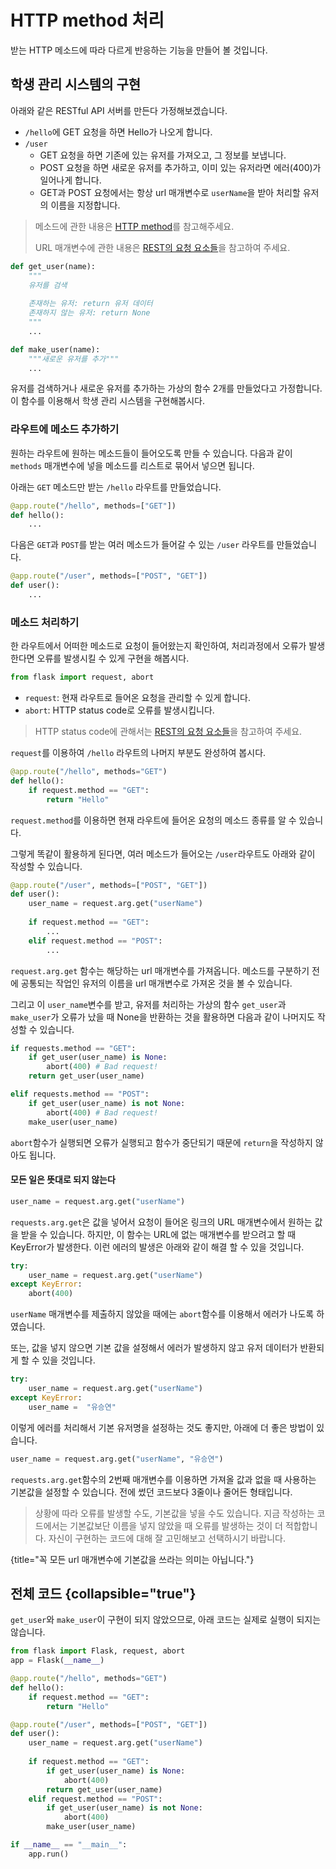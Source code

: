 # HTTP method 처리

받는 HTTP 메소드에 따라 다르게 반응하는 기능을 만들어 볼 것입니다.

## 학생 관리 시스템의 구현

아래와 같은 RESTful API 서버를 만든다 가정해보겠습니다.
- `/hello`에 GET 요청을 하면 Hello가 나오게 합니다.
- `/user`
  - GET 요청을 하면 기존에 있는 유저를 가져오고, 그 정보를 보냅니다.
  - POST 요청을 하면 새로운 유저를 추가하고, 이미 있는 유저라면 에러(400)가 일어나게 합니다.
  - GET과 POST 요청에서는 항상 url 매개변수로 `userName`을 받아 처리할 유저의 이름을 지정합니다.

> 메소드에 관한 내용은 [HTTP method](HTTP-method.md)를 참고해주세요.
> 
> URL 매개변수에 관한 내용은 [REST의 요청 요소들](REST-request-elements.md#url)을 참고하여 주세요.

```python
def get_user(name):
    """
    유저를 검색
    
    존재하는 유저: return 유저 데이터
    존재하지 않는 유저: return None
    """
    ...

def make_user(name):
    """새로운 유저를 추가"""
    ...
```

유저를 검색하거나 새로운 유저를 추가하는 가상의 함수 2개를 만들었다고 가정합니다.
이 함수를 이용해서 학생 관리 시스템을 구현해봅시다.

### 라우트에 메소드 추가하기

원하는 라우트에 원하는 메소드들이 들어오도록 만들 수 있습니다.
다음과 같이 `methods` 매개변수에 넣을 메소드를 리스트로 묶어서 넣으면 됩니다.

아래는 `GET` 메소드만 받는 `/hello` 라우트를 만들었습니다.

```python
@app.route("/hello", methods=["GET"])
def hello():
    ...
```

다음은 `GET`과 `POST`를 받는 여러 메소드가 들어갈 수 있는 `/user` 라우트를 만들었습니다.

```python
@app.route("/user", methods=["POST", "GET"])
def user():
    ...
```

### 메소드 처리하기

한 라우트에서 어떠한 메소드로 요청이 들어왔는지 확인하여, 
처리과정에서 오류가 발생한다면 오류를 발생시킬 수 있게 구현을 해봅시다.

```python
from flask import request, abort
```
- `request`: 현재 라우트로 들어온 요청을 관리할 수 있게 합니다.
- `abort`: HTTP status code로 오류를 발생시킵니다.

> HTTP status code에 관해서는 [REST의 요청 요소들](REST-request-elements.md#status-code)을 참고하여 주세요.

`request`를 이용하여 `/hello` 라우트의 나머지 부분도 완성하여 봅시다.

```python
@app.route("/hello", methods="GET")
def hello():
	if request.method == "GET":
		return "Hello"
```

`request.method`를 이용하면 현재 라우트에 들어온 요청의 메소드 종류를 알 수 있습니다.

그렇게 똑같이 활용하게 된다면, 여러 메소드가 들어오는 `/user`라우트도 아래와 같이 작성할 수 있습니다.

```python
@app.route("/user", methods=["POST", "GET"])
def user():
	user_name = request.arg.get("userName")
	
	if request.method == "GET":
        ...
	elif request.method == "POST":
        ...
```

`request.arg.get` 함수는 해당하는 url 매개변수를 가져옵니다.
메소드를 구분하기 전에 공통되는 작업인 유저의 이름을 url 매개변수로 가져온 것을 볼 수 있습니다.

그리고 이 `user_name`변수를 받고, 
유저를 처리하는 가상의 함수 `get_user`과 `make_user`가 오류가 났을 때 None을 반환하는 것을 활용하면
다음과 같이 나머지도 작성할 수 있습니다.

```python
if requests.method == "GET":
    if get_user(user_name) is None:
        abort(400) # Bad request!
    return get_user(user_name)

elif requests.method == "POST":
    if get_user(user_name) is not None:
        abort(400) # Bad request!
    make_user(user_name)
```

`abort`함수가 실행되면 오류가 실행되고 함수가 중단되기 때문에 `return`을 작성하지 않아도 됩니다.

#### 모든 일은 뜻대로 되지 않는다

```python
user_name = request.arg.get("userName")
```
`requests.arg.get`은 값을 넣어서 요청이 들어온 링크의 URL 매개변수에서 원하는 값을 받을 수 있습니다.
하지만, 이 함수는 URL에 없는 매개변수를 받으려고 할 때 KeyError가 발생한다.
이런 에러의 발생은 아래와 같이 해결 할 수 있을 것입니다.

```python
try:
	user_name = request.arg.get("userName")
except KeyError:
	abort(400)
```
`userName` 매개변수를 제출하지 않았을 때에는 `abort`함수를 이용해서 에러가 나도록 하였습니다.

또는, 값을 넣지 않으면 기본 값을 설정해서 에러가 발생하지 않고 유저 데이터가 반환되게 할 수 있을 것입니다.
```python
try:
	user_name = request.arg.get("userName")
except KeyError:
	user_name =  "유승연"
```
이렇게 에러를 처리해서 기본 유저명을 설정하는 것도 좋지만, 아래에 더 좋은 방법이 있습니다.

```python
user_name = request.arg.get("userName", "유승연")
```
`requests.arg.get`함수의 2번째 매개변수를 이용하면 가져올 값과 없을 때 사용하는 기본값을 설정할 수 있습니다.
전에 썼던 코드보다 3줄이나 줄어든 형태입니다.

> 상황에 따라 오류를 발생할 수도, 기본값을 넣을 수도 있습니다.
> 지금 작성하는 코드에서는 기본값보단 이름을 넣지 않았을 때 오류를 발생하는 것이 더 적합합니다.
> 자신이 구현하는 코드에 대해 잘 고민해보고 선택하시기 바랍니다.

{title="꼭 모든 url 매개변수에 기본값을 쓰라는 의미는 아닙니다."}

## 전체 코드 {collapsible="true"}

`get_user`와 `make_user`이 구현이 되지 않았으므로, 아래 코드는 실제로 실행이 되지는 않습니다.

```python
from flask import Flask, request, abort
app = Flask(__name__)

@app.route("/hello", methods="GET")
def hello():
	if request.method == "GET":
		return "Hello"

@app.route("/user", methods=["POST", "GET"])
def user():
	user_name = request.arg.get("userName")
	
	if request.method == "GET":
		if get_user(user_name) is None:
			abort(400)
		return get_user(user_name)
	elif request.method == "POST":
		if get_user(user_name) is not None:
			abort(400)
		make_user(user_name)

if __name__ == "__main__":
    app.run()
```
